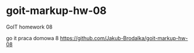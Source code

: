 # goit-markup-hw-08

GoIT homework 08

go it praca domowa 8
https://github.com/Jakub-Brodalka/goit-markup-hw-08
